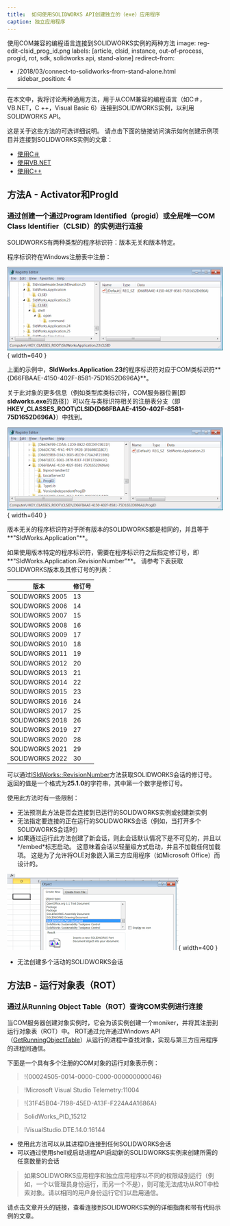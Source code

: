 ```yaml
---
title:  如何使用SOLIDWORKS API创建独立的（exe）应用程序
caption: 独立应用程序
---
```

 使用COM兼容的编程语言连接到SOLIDWORKS实例的两种方法
image: reg-edit-clsid_prog_id.png
labels: [article, clsid, instance, out-of-process, progid, rot, sdk, solidworks api, stand-alone]
redirect-from:
  - /2018/03/connect-to-solidworks-from-stand-alone.html
sidebar_position: 4
---
在本文中，我将讨论两种通用方法，用于从COM兼容的编程语言（如C＃，VB.NET，C ++，Visual Basic 6）连接到SOLIDWORKS实例，以利用SOLIDWORKS API。

这是关于这些方法的可选详细说明。
请点击下面的链接访问演示如何创建示例项目并连接到SOLIDWORKS实例的文章：

* [使用C＃](/docs/codestack/solidworks-api/getting-started/stand-alone/connect-csharp)
* [使用VB.NET](/docs/codestack/solidworks-api/getting-started/stand-alone/connect-vbnet)
* [使用C++](/docs/codestack/solidworks-api/getting-started/stand-alone/connect-cpp)

## 方法A - Activator和ProgId
### 通过创建一个通过**Prog**ram **Id**entified（progid）或全局唯一COM **Cl**a**s**s **Id**entifier（CLSID）的实例进行连接

SOLIDWORKS有两种类型的程序标识符：版本无关和版本特定。

程序标识符在Windows注册表中注册：

![Windows注册表中的类标识符](reg-edit-clsid.png){ width=640 }

上面的示例中，**SldWorks.Application.23**的程序标识符对应于COM类标识符**{D66FBAAE-4150-402F-8581-75D1652D696A}**。

关于此对象的更多信息（例如类型库类标识符，COM服务器位置[即**sldworks.exe**的路径]）可以在与类标识符相关的注册表分支（即**HKEY_CLASSES_ROOT\CLSID\{D66FBAAE-4150-402F-8581-75D1652D696A}**）中找到。

![Windows注册表中的Prog Id](reg-edit-clsid_prog_id.png){ width=640 }

版本无关的程序标识符对于所有版本的SOLIDWORKS都是相同的，并且等于**"SldWorks.Application"**。

如果使用版本特定的程序标识符，需要在程序标识符之后指定修订号，即**"SldWorks.Application.RevisionNumber"**。
请参考下表获取SOLIDWORKS版本及其修订号的列表：

版本|修订号
----|----
SOLIDWORKS 2005|13
SOLIDWORKS 2006|14
SOLIDWORKS 2007|15
SOLIDWORKS 2008|16
SOLIDWORKS 2009|17
SOLIDWORKS 2010|18
SOLIDWORKS 2011|19
SOLIDWORKS 2012|20
SOLIDWORKS 2013|21
SOLIDWORKS 2014|22
SOLIDWORKS 2015|23
SOLIDWORKS 2016|24
SOLIDWORKS 2017|25
SOLIDWORKS 2018|26
SOLIDWORKS 2019|27
SOLIDWORKS 2020|28
SOLIDWORKS 2021|29
SOLIDWORKS 2022|30

可以通过[ISldWorks::RevisionNumber](https://help.solidworks.com/2012/english/api/sldworksapi/solidworks.interop.sldworks~solidworks.interop.sldworks.isldworks~revisionnumber.html)方法获取SOLIDWORKS会话的修订号。
返回的值是一个格式为**25.1.0**的字符串，其中第一个数字是修订号。

使用此方法时有一些限制：

* 无法预测此方法是否会连接到已运行的SOLIDWORKS实例或创建新实例
* 无法指定要连接的正在运行的SOLIDWORKS会话（例如，当打开多个SOLIDWORKS会话时）
* 如果通过运行此方法创建了新会话，则此会话默认情况下是不可见的，并且以*/embed*标志启动。
这意味着会话以轻量级方式启动，并且不加载任何加载项。
这是为了允许将OLE对象嵌入第三方应用程序（如Microsoft Office）而设计的。

![Excel中的SOLIDWORKS零件文档OLE对象](excel-ole-object.png){ width=400 }

* 无法创建多个活动的SOLIDWORKS会话

## 方法B - 运行对象表（ROT）

### 通过从**R**unning **O**bject **T**able（ROT）查询COM实例进行连接

当COM服务器创建对象实例时，它会为该实例创建一个moniker，并将其注册到运行对象表（ROT）中。
ROT通过允许通过Windows API（[GetRunningObjectTable](https://msdn.microsoft.com/en-us/library/windows/desktop/ms684004(v=vs.85).aspx)）从运行的进程中查找对象，实现与第三方应用程序的进程间通信。

下面是一个具有多个注册的COM对象的运行对象表示例：

>!{00024505-0014-0000-C000-000000000046}

>!Microsoft Visual Studio Telemetry:11004

>!{31F45B04-7198-45ED-A13F-F224A4A1686A}

>SolidWorks_PID_15212

>!VisualStudio.DTE.14.0:16144

* 使用此方法可以从其进程ID连接到任何SOLIDWORKS会话
* 可以通过使用shell或启动进程API启动新的SOLIDWORKS实例来创建所需的任意数量的会话

> 如果SOLIDWORKS应用程序和独立应用程序以不同的权限级别运行（例如，一个以管理员身份运行，而另一个不是），则可能无法成功从ROT中检索对象。请以相同的用户身份运行它们以启用通信。

请点击文章开头的链接，查看连接到SOLIDWORKS实例的详细指南和带有代码示例的文章。